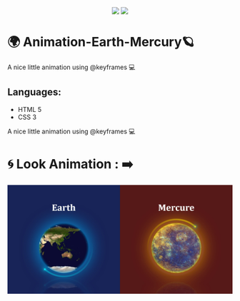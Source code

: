 <p align="center">
  <img src="https://img.shields.io/badge/HTML5-E34F26?style=for-the-badge&logo=html5&logoColor=white">
  <img src="https://img.shields.io/badge/CSS3-1572B6?style=for-the-badge&logo=css3&logoColor=white">
</p>


# 🌍 Animation-Earth-Mercury🪐

A nice little animation using @keyframes 💻


Languages:
   ----------
  - HTML 5
  - CSS 3


 A nice little animation using @keyframes 💻
  # 🌀 Look Animation : ➡️

<p align="center">
 <img src="img\vue-projet.jpeg" width="800">